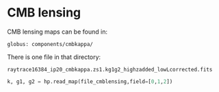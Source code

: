 # CMB lensing 

CMB lensing maps can be found in:

```globus: components/cmbkappa/```


There is one file in that directory:

```raytrace16384_ip20_cmbkappa.zs1.kg1g2_highzadded_lowLcorrected.fits```

```python
k, g1, g2 = hp.read_map(file_cmblensing,field=[0,1,2])
```
